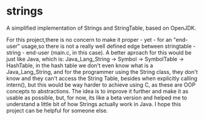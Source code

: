 # strings
A simplified implementation of Strings and StringTable, based on OpenJDK.

For this project,there is no concern to make it proper - yet -
for an "end-user" usage,so there is not a really well defined
edge between stringtable - string - end-user (main.c, in this case).
A better aproach for this would be just like Java, which is:
Java_Lang_String -> Symbol -> SymbolTable -> HashTable, in the hash
table we don't even know what is a Java_Lang_String, and for the
programmer using the String class, they don't know and they can't
access the String Table, besides when explicitly calling intern(),
but this would be way harder to achieve using C, as these are OOP
concepts to abstractions.
The idea is to improve it further and make it as usable as 
possible, but, for now, its like a beta version and helped me
to understand a little bit of how Strings actually work in Java. 
I hope this project can be helpful for someone else.



